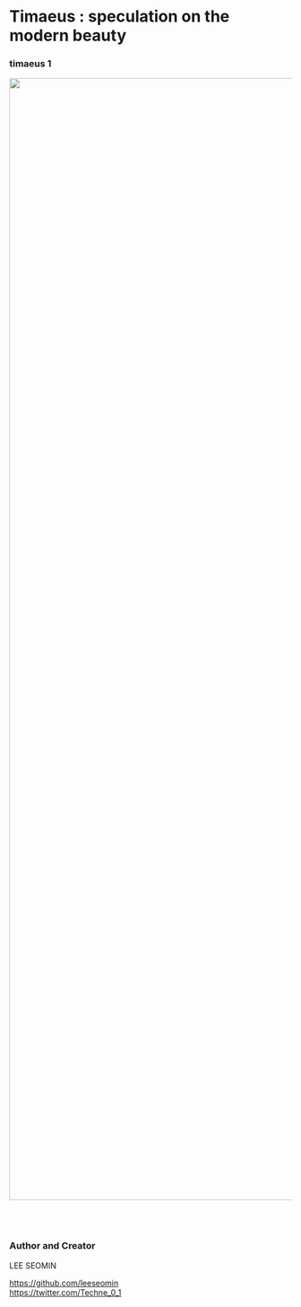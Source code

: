 # Timaeus : speculation on the modern beauty


### timaeus 1

<img src="https://github.com/leeseomin/timaeus/blob/main/art/2h.png" width="2000">    

  <br/>  <br/> 
  
  
  
  
  
  

 ### Author and Creator
 
 LEE SEOMIN
 
 https://github.com/leeseomin 
  <br/> 
 https://twitter.com/Techne_0_1
 
